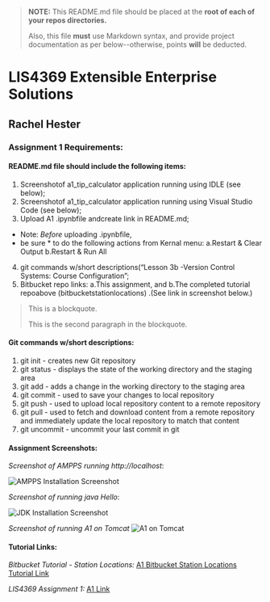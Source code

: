 > **NOTE:** This README.md file should be placed at the **root of each of your repos directories.**
>
>Also, this file **must** use Markdown syntax, and provide project documentation as per below--otherwise, points **will** be deducted.
>

# LIS4369 Extensible Enterprise Solutions

## Rachel Hester

### Assignment 1 Requirements:


#### README.md file should include the following items:

1. Screenshotof a1_tip_calculator application running using IDLE (see below);
2. Screenshotof a1_tip_calculator application running using Visual Studio Code (see below);
3. Upload A1 .ipynbfile andcreate link in README.md;
* Note: *Before* uploading .ipynbfile, 
* be sure * to do the following actions from Kernal menu: 
    a.Restart & Clear Output
    b.Restart & Run All  
4. git commands w/short descriptions(“Lesson 3b -Version Control Systems: Course Configuration”;
5. Bitbucket repo links: a.This assignment, and 
    b.The completed tutorial repoabove (bitbucketstationlocations) .(See link in screenshot below.)
    
> This is a blockquote.
> 
> This is the second paragraph in the blockquote.
>
#### Git commands w/short descriptions:

1. git init - creates new Git repository
2. git status - displays the state of the working directory and the staging area
3. git add - adds a change in the working directory to the staging area
4. git commit - used to save your changes to local repository
5. git push - used to upload local repository content to a remote repository
6. git pull - used to fetch and download content from a remote repository and immediately update the local repository to match that content
7. git uncommit - uncommit your last commit in git 

#### Assignment Screenshots:

*Screenshot of AMPPS running http://localhost*:

![AMPPS Installation Screenshot](img/tomcat.png)

*Screenshot of running java Hello*:

![JDK Installation Screenshot](img/jdk_install.png)

*Screenshot of running A1 on Tomcat*
![A1 on Tomcat](img/a1screencap.png)



#### Tutorial Links:

*Bitbucket Tutorial - Station Locations:*
[A1 Bitbucket Station Locations Tutorial Link](https://bitbucket.org/rah18b/bitbucketstationlocations/src/master/ "Bitbucket Station Locations")

*LIS4369 Assignment 1:*
[A1 Link](https://bitbucket.org/rah18b/lis4369/src/master/ "LIS4369 - Assignment 1")


